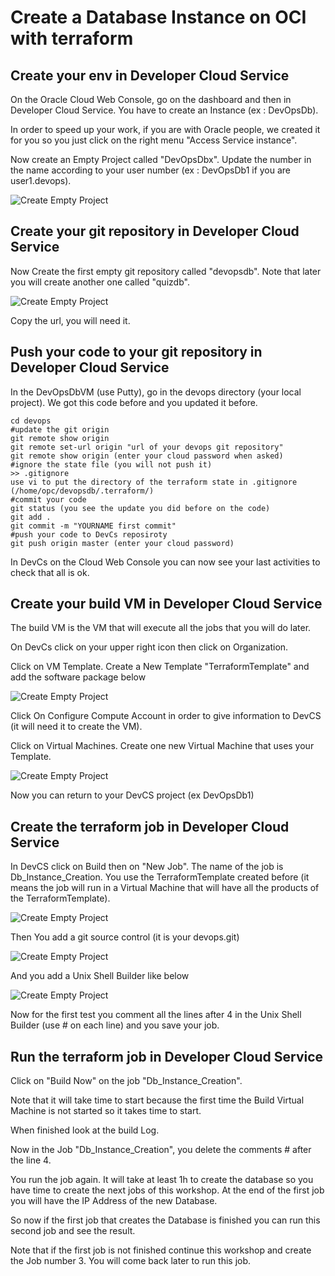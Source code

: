 # Create a Database Instance on OCI with terraform

## Create your env in Developer Cloud Service

On the Oracle Cloud Web Console, go on the dashboard and then in Developer Cloud Service. You have to create an Instance (ex : DevOpsDb). 

In order to speed up your work, if you are with Oracle people, we created it for you so you just click on the right menu "Access Service instance".

Now create an Empty Project called "DevOpsDbx". Update the number in the name according to your user number (ex : DevOpsDb1 if you are user1.devops).

![Create Empty Project](images/DevCS_Create_Project.png)

## Create your git repository in Developer Cloud Service

Now Create the first empty git repository called "devopsdb". Note that later you will create another one called "quizdb".

![Create Empty Project](images/DevCS_Create_Repository.png)

Copy the url, you will need it.

## Push your code to your  git repository in Developer Cloud Service

In the DevOpsDbVM (use Putty), go in the devops directory (your local project). We got this code before and you updated it before. 

```shell
cd devops
#update the git origin
git remote show origin
git remote set-url origin "url of your devops git repository"
git remote show origin (enter your cloud password when asked)
#ignore the state file (you will not push it)
>> .gitignore
use vi to put the directory of the terraform state in .gitignore (/home/opc/devopsdb/.terraform/)
#commit your code
git status (you see the update you did before on the code)
git add .
git commit -m "YOURNAME first commit"
#push your code to DevCs reposiroty
git push origin master (enter your cloud password)
```

In DevCs on the Cloud Web Console you can now see your last activities to check that all is ok.

## Create your build VM in  Developer Cloud Service

The build VM is the VM that will execute all the jobs that you will do later.

On DevCs click on your upper right icon then click on Organization.

Click on VM Template. Create a New Template "TerraformTemplate" and add the software package below

![Create Empty Project](images/VmTemplate.png)

Click On Configure Compute Account in order to give information to DevCS (it will need it to create the VM).

Click on Virtual Machines. Create one new Virtual Machine that uses your Template.

![Create Empty Project](images/VmBuild.png)

Now you can return to your DevCS project (ex DevOpsDb1)

## Create the terraform job in  Developer Cloud Service

In DevCS click on Build then on "New Job". The name of the job is Db_Instance_Creation. You use the TerraformTemplate created before (it means the job will run in a Virtual Machine that will have all the products of the TerraformTemplate).

![Create Empty Project](images/New_Job.png)

Then You add a git source control (it is your devops.git)

![Create Empty Project](images/Git_Source_Control.png)

And you add a Unix Shell Builder like below

![Create Empty Project](images/Terr_Unix_Shell_Builder.png)



Now for the first test you comment all the lines after 4 in the Unix Shell Builder (use # on each line) and you save your job.

## Run the terraform job in  Developer Cloud Service

Click on "Build Now" on the job "Db_Instance_Creation".

Note that it will take time to start because the first time the Build Virtual Machine is not started so it takes time to start.

When finished look at the build Log.

Now in the Job "Db_Instance_Creation", you delete the comments # after the line 4.

You run the job again. It will take at least 1h to create the database so you have time to create the next jobs of this workshop. At the end of the first job you will have the IP Address of the new Database.

So now if the first job that creates the Database is finished you can run this second job and see the result.

Note that if the first job is not finished continue this workshop and create the Job number 3. You will come back later to run this job.